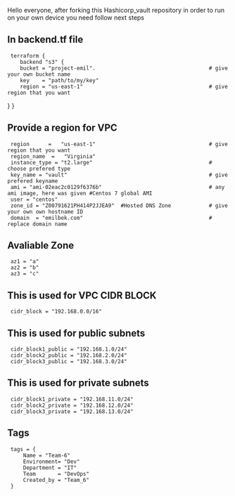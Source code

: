 

Hello everyone, after forking this Hashicorp_vault repository in order to run on your own device you need follow next steps


## In backend.tf file

     terraform {
        backend "s3" {
        bucket = "project-emil".                                    # give your own bucket name
        key    = "path/to/my/key"
        region = "us-east-1"                                        # give region that you want
  }
}


## Provide a region for VPC

     region      =   "us-east-1"                                    # give region that you want
     region_name  =   "Virginia"
     instance_type = "t2.large"                                     # choose prefered type
     key_name = "vault"                                             # give prefered keyname
     ami = "ami-02eac2c0129f6376b"                                  # any ami image, here was given #Centos 7 global AMI
     user = "centos"
     zone_id = "Z00791621PH414P2JJEA9"  #Hosted DNS Zone            # give your own own hostname ID
     domain  = "emilbek.com"                                        # replace domain name



## Avaliable Zone 

     az1 = "a"
     az2 = "b"
     az3 = "c"


## This is used for VPC CIDR BLOCK 

     cidr_block = "192.168.0.0/16"


## This is used for public subnets 

     cidr_block1_public = "192.168.1.0/24"
     cidr_block2_public = "192.168.2.0/24"
     cidr_block3_public = "192.168.3.0/24"


## This is used for private subnets 

     cidr_block1_private = "192.168.11.0/24"
     cidr_block2_private = "192.168.12.0/24"
     cidr_block3_private = "192.168.13.0/24"

## Tags

     tags = {
         Name = "Team-6"
         Environment= "Dev"
         Department = "IT"
         Team       = "DevOps"
         Created_by = "Team_6"
     }
